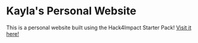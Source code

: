 # Kayla's Personal Website
This is a personal website built using the Hack4Impact Starter Pack!
[Visit it here!](https://kaylat6.github.io)
